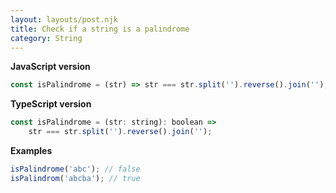 ```yaml
---
layout: layouts/post.njk
title: Check if a string is a palindrome
category: String
---
```


**JavaScript version**

```js
const isPalindrome = (str) => str === str.split('').reverse().join('');
```

**TypeScript version**

```js
const isPalindrome = (str: string): boolean =>
	str === str.split('').reverse().join('');
```

**Examples**

```js
isPalindrome('abc'); // false
isPalindrom('abcba'); // true
```
